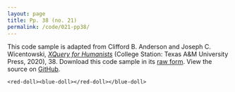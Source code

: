 ```yaml
---
layout: page
title: Pp. 38 (no. 21)
permalink: /code/021-pp38/
---
```


This code sample is adapted from Clifford B. Anderson and Joseph C. Wicentowski, 
[_XQuery for Humanists_](/) (College Station: Texas A&M University Press, 2020), 38. 
Download this code sample in its [raw form](/code/021-pp38/021-pp38.txt).
View the source on [GitHub](https://github.com/coding4humanists/xquery4humanists/blob/master/code/021-pp38/021-pp38.txt).

```text
<red-doll><blue-doll></red-doll></blue-doll>
```  
